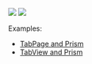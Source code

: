 <!-- default badges list -->
![](https://img.shields.io/endpoint?url=https://codecentral.devexpress.com/api/v1/VersionRange/353341831/22.1.2%2B)
[![](https://img.shields.io/badge/📖_How_to_use_DevExpress_Examples-e9f6fc?style=flat-square)](https://docs.devexpress.com/GeneralInformation/403183)
<!-- default badges end -->
Examples:

- [TabPage and Prism](/CS/TabPage_Prism/)
- [TabView and Prism](/CS/TabView_Prism/)
